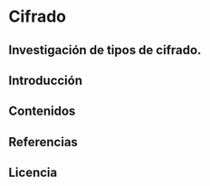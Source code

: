 # Cifrado

## Investigación de tipos de cifrado.

## Introducción

## Contenidos

## Referencias

## Licencia

